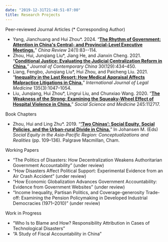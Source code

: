 ```yaml
---
date: "2019-12-31T21:48:51-07:00"
title: Research Projects
---
```


Peer-reviewed Journal Articles (\* Corresponding Author)

+ Yang, Jianchuang and Hui Zhou\*. 2024. “[**The Rhythm of Government: Attention in China's Central- and Provincial-Level Executive Meetings.**](/2024_Government_Attention.pdf)” _China Review_ 24(1):83--114.
+ Zhou, Hui, Junqiang Liu\*, Jiang He, and Jianxin Cheng. 2021. “[**Conditional Justice: Evaluating the Judicial Centralization Reform in China.**](/2021_Conditional_Justice.pdf)” _Journal of Contemporary China_ 30(129):434–450.
+ Liang, Fengbo, Junqiang Liu\*, Hui Zhou, and Paicheng Liu. 2021. “[**Inequality in the Last Resort: How Medical Appraisal Affects Malpractice Litigations in China.**](/2021_Inequality_in_the_last_resort.pdf)” _International Journal of Legal Medicine_ 135(3):1047–1054.
+ Liu, Junqiang, Hui Zhou\*, Lingrui Liu, and Chunxiao Wang. 2020. “[**The Weakness of the Strong: Examining the Squeaky-Wheel Effect of Hospital Violence in China.**](/2020_Hospital_Violence.pdf)” _Social Science and Medicine_ 245:112717.

Book Chapters

* Zhou, Hui and Ling Zhu\*. 2019. “[**‘Two Chinas’: Social Equity, Social Policies, and the Urban-rural Divide in China.**](https://doi.org/10.1007/978-3-030-15919-1_7)” In Johansen M. (Eds) _Social Equity in the Asia-Pacific Region: Conceptualizations and Realities_ (pp. 109–136). Palgrave Macmillan, Cham.

Working Papers

+ “The Politics of Disasters: How Decentralization Weakens Authoritarian Government Accountability” (under review)
+ “How Disasters Affect Political Support: Experimental Evidence from an Air Crash Accident” (under review)
+ “How Economic Globalization Advances Government Accountability: Evidence from Government Websites” (under review)
+ “Income Inequality, Partisan Politics, and Coverage-generosity Trade-off: Examining the Pension Policymaking in Developed Industrial Democracies (1971–2010)” (under review)

Work in Progress

* “Who Is to Blame and How? Responsibility Attribution in Cases of Technological Disasters”
* “A Study of Fiscal Accountability in China”

